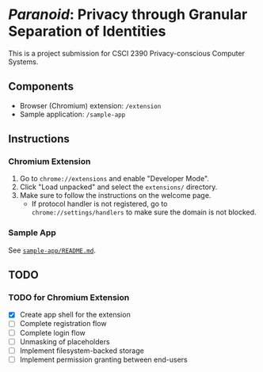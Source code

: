 # _Paranoid_: Privacy through Granular Separation of Identities

This is a project submission for CSCI 2390 Privacy-conscious Computer Systems.

## Components

- Browser (Chromium) extension: `/extension`
- Sample application: `/sample-app`

## Instructions

### Chromium Extension

1. Go to `chrome://extensions` and enable "Developer Mode".
2. Click "Load unpacked" and select the `extensions/` directory.
3. Make sure to follow the instructions on the welcome page.
   - If protocol handler is not registered, go to `chrome://settings/handlers` to make sure the domain is not blocked.

### Sample App

See [`sample-app/README.md`](`sample-app/README.md`).

## TODO

### TODO for Chromium Extension

- [x] Create app shell for the extension
- [ ] Complete registration flow
- [ ] Complete login flow
- [ ] Unmasking of placeholders
- [ ] Implement filesystem-backed storage
- [ ] Implement permission granting between end-users
